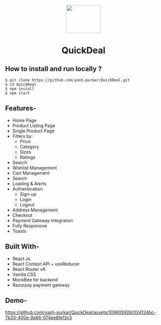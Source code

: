 <div align="center">
<img src="https://i.ibb.co/f4VvsJx/logo.png" width="110" height="90"/>

# QuickDeal

</div>

## How to install and run locally ?

```
$ git clone https://github.com/yash-purkar/QuickDeal.git
$ cd QuickDeal
$ npm install
$ npm start
```

## **Features-**

- Home Page
- Product Listing Page
- Single Product Page
- Filters by:
  - Price
  - Category
  - Sizes
  - Ratings
- Search
- Wishlist Management
- Cart Management
- Search
- Loading & Alerts
- Authentication:
  - Sign-up
  - Login
  - Logout
- Address Management
- Checkout
- Payment Gateway Integration
- Fully Responsive
- Toasts

## **Built With-**

- React Js
- React Context API + useReducer
- React Router v6
- Vanilla CSS
- MockBee for backend
- Razorpay payment gateway

## **Demo-**

https://github.com/yash-purkar/QuickDeal/assets/109805926/024124bc-7b33-400e-9a66-074ee8fe13c5


